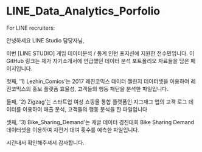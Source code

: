 # LINE_Data_Analytics_Porfolio
For LINE recruiters:

안녕하세요 LINE Studio 담당자님,

이번 [LINE STUDIO] 게임 데이터분석 / 통계 인턴 포지션에 지원한 전수민입니다. 이 GitHub 링크는 제가 자기소개서에 언급했던 데이터 분석 포트폴리오 자료들을 담은 페이지입니다.

첫째, '1) Lezhin_Comics'는 2017 레진코믹스 데이터 첼린지 데이터셋을 이용하여 레진코믹스의 홍보 플랫폼 효율성, 고객들의 행동 패턴을 분석한 파일입니다.

둘째, '2) Zigzag'는 스타트업 여성 쇼핑몰 통합 플랫폼인 지그재그 앱의 고객 로그 데이터를 이용하여 매출 분석, 고객들의 행동 분석을 한 파일입니다

셋째, '3) Bike_Sharing_Demand'는 캐글 데이터 경진대회 Bike Sharing Demand 데이터셋을 이용하여 자전거 대여 횟수를 예측한 파일입니다.


시간내서 확인해주셔서 감사합니다.
